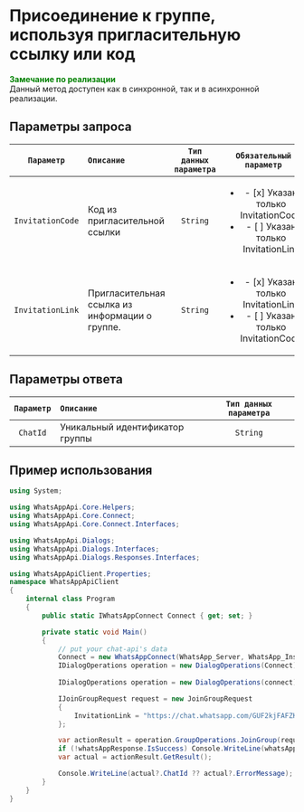 # Присоединение к группе, используя пригласительную ссылку или код
**<span style="color:green">Замечание по реализации</span>** <br/>
Данный метод доступен как в синхронной, так и в асинхронной реализации.

## Параметры запроса
| `Параметр` | `Описание`                        | `Тип данных параметра` | `Обязательный параметр` |
|:----------:|:----------------------------------|:----------------------:|:-----------------------:|
| `InvitationCode`  | Код из пригласительной ссылки | `String` | <ul><li>- [x] Указан только InvitationCode</li><li>- [ ] Указан только InvitationLink</li></ul>
| `InvitationLink`  | Пригласительная ссылка из информации о группе. | `String` | <ul><li>- [x] Указан только InvitationLink</li><li>- [ ] Указан только InvitationCode</li></ul>

## Параметры ответа

|  `Параметр`           | `Описание`                                            | `Тип данных параметра` | 
|:---------------------:|:------------------------------------------------------|:----------------------:|
| `ChatId`              | Уникальный идентификатор группы                       | `String`

## Пример использования
```csharp
using System;

using WhatsAppApi.Core.Helpers;
using WhatsAppApi.Core.Connect;
using WhatsAppApi.Core.Connect.Interfaces;

using WhatsAppApi.Dialogs;
using WhatsAppApi.Dialogs.Interfaces;
using WhatsAppApi.Dialogs.Responses.Interfaces;

using WhatsAppApiClient.Properties;
namespace WhatsAppApiClient
{
    internal class Program
    {
        public static IWhatsAppConnect Connect { get; set; }

        private static void Main()
        {
            // put your chat-api's data
            Connect = new WhatsAppConnect(WhatsApp_Server, WhatsApp_Instance, WhatsApp_Token); 
            IDialogOperations operation = new DialogOperations(Сonnect);
            
            IDialogOperations operation = new DialogOperations(connect);

            IJoinGroupRequest request = new JoinGroupRequest
            {
                InvitationLink = "https://chat.whatsapp.com/GUF2kjFAFZKBRI8vhs2sqK"
            };

            var actionResult = operation.GroupOperations.JoinGroup(request);
            if (!whatsAppResponse.IsSuccess) Console.WriteLine(whatsAppResponse.Exception);
            var actual = actionResult.GetResult();

            Console.WriteLine(actual?.ChatId ?? actual?.ErrorMessage);
        }
    }
}
```



